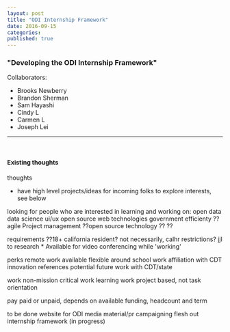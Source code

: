 ```yaml
---
layout: post
title: "ODI Internship Framework"
date: 2016-09-15
categories: 
published: true
---
```


### "Developing the ODI Internship Framework"
Collaborators:
* Brooks Newberry
* Brandon Sherman
* Sam Hayashi
* Cindy L
* Carmen L
* Joseph Lei

***
&nbsp;
#### Existing thoughts

thoughts
* have high level projects/ideas for incoming folks to explore interests, see below

looking for people who are interested in learning and working on:
	open data
	data science
	ui/ux
	open source web technologies
	government efficienty
	??agile Project management
	??open source technology
	??
	??

requirements
	??18+
	california resident? not necessarily, calhr restrictions? jjl to research
	* Available for video conferencing while 'working'

perks
	remote work available
	flexible around school work
	affiliation with CDT innovation
	references
	potential future work with CDT/state

work
	non-mission critical work
	learning work
	project based, not task orientation

pay
	paid or unpaid, depends on available funding, headcount and term

to be done
	website for ODI
	media material/pr campaigning
	flesh out internship framework (in progress)
